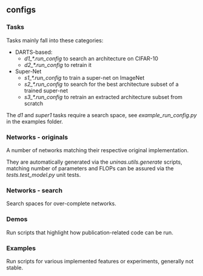 
## configs

### Tasks

Tasks mainly fall into these categories:

- DARTS-based:
    - *d1_\*.run_config* to search an architecture on CIFAR-10
    - *d2_\*.run_config* to retrain it
- Super-Net
    - *s1_\*.run_config* to train a super-net on ImageNet
    - *s2_\*.run_config* to search for the best architecture subset of a trained super-net
    - *s3_\*.run_config* to retrain an extracted architecture subset from scratch
    
The *d1* and *super1* tasks require a search space, see *example_run_config.py* in the examples folder.

### Networks - originals

A number of networks matching their respective original implementation.

They are automatically generated via the *uninas.utils.generate* scripts,
matching number of parameters and FLOPs can be assured via the *tests.test_model.py* unit tests.

### Networks - search

Search spaces for over-complete networks.

### Demos

Run scripts that highlight how publication-related code can be run.

### Examples

Run scripts for various implemented features or experiments, generally not stable.
